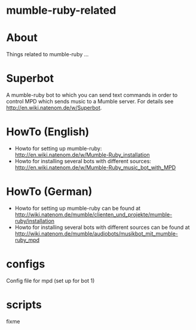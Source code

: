 mumble-ruby-related
===================

# About
Things related to mumble-ruby ...

# Superbot
A mumble-ruby bot to which you can send text commands in order to control MPD which sends music to a Mumble server. For details see http://en.wiki.natenom.de/w/Superbot.

# HowTo (English)
* Howto for setting up mumble-ruby: http://en.wiki.natenom.de/w/Mumble-Ruby_installation
* Howto for installing several bots with different sources: http://en.wiki.natenom.de/w/Mumble-Ruby_music_bot_with_MPD

# HowTo (German)
* Howto for setting up mumble-ruby can be found at http://wiki.natenom.de/mumble/clienten_und_projekte/mumble-ruby/installation
* Howto for installing several bots with different sources can be found at http://wiki.natenom.de/mumble/audiobots/musikbot_mit_mumble-ruby_mpd

# configs
Config file for mpd (set up for bot 1)

# scripts
fixme

